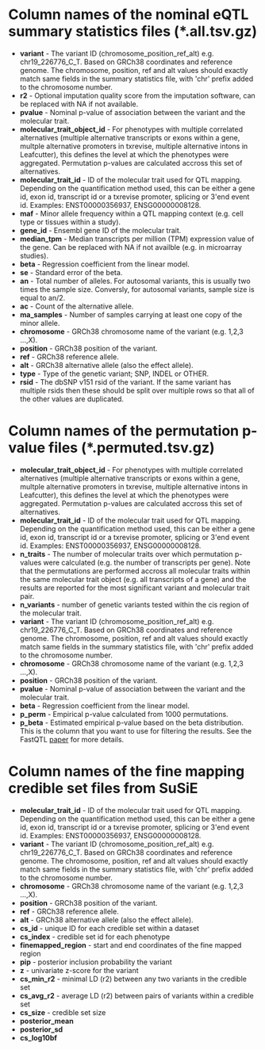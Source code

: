 # Column names of the nominal eQTL summary statistics files (*.all.tsv.gz)

* **variant** - The variant ID (chromosome_position_ref_alt) e.g. chr19_226776_C_T. Based on GRCh38 coordinates and reference genome. The chromosome, position, ref and alt values should exactly match same fields in the summary statistics file, with 'chr' prefix added to the chromosome number. 
* **r2** - Optional imputation quality score from the imputation software, can be replaced with NA if not available.
* **pvalue** - Nominal p-value of association between the variant and the molecular trait.
* **molecular_trait_object_id** - For phenotypes with multiple correlated alternatives (multiple alternative transcripts or exons within a gene, multple alternative promoters in txrevise, multiple alternative intons in Leafcutter), this defines the level at which the phenotypes were aggregated. Permutation p-values are calculated accross this set of alternatives.  
* **molecular_trait_id** - ID of the molecular trait used for QTL mapping. Depending on the quantification method used, this can be either a gene id, exon id, transcript id or a txrevise promoter, splicing or 3'end event id. Examples: ENST00000356937, ENSG00000008128.  
* **maf** - Minor allele frequency within a QTL mapping context (e.g. cell type or tissues within a study).
* **gene_id** - Ensembl gene ID of the molecular trait. 
* **median_tpm** - Median transcripts per million (TPM) expression value of the gene. Can be replaced with NA if not availble (e.g. in microarray  studies).
* **beta** - Regression coefficient from the linear model.
* **se** - Standard error of the beta.
* **an** - Total number of alleles. For autosomal variants, this is usually two times the sample size. Conversly, for autosomal variants, sample size is equal to an/2.
* **ac** - Count of the alternative allele. 
* **ma_samples** - Number of samples carrying at least one copy of the minor allele.
* **chromosome** - GRCh38 chromosome name of the variant (e.g. 1,2,3 ...,X).
* **position** - GRCh38 position of the variant.
* **ref** - GRCh38 reference allele.
* **alt** - GRCh38 alternative allele (also the effect allele).
* **type** - Type of the genetic variant; SNP, INDEL or OTHER.
* **rsid** - The dbSNP v151 rsid of the variant. If the same variant has multiple rsids then these should be split over multiple rows so that all of the other values are duplicated.

# Column names of the permutation p-value files (*.permuted.tsv.gz)

* **molecular_trait_object_id** - For phenotypes with multiple correlated alternatives (multiple alternative transcripts or exons within a gene, multple alternative promoters in txrevise, multiple alternative intons in Leafcutter), this defines the level at which the phenotypes were aggregated. Permutation p-values are calculated accross this set of alternatives.
* **molecular_trait_id** - ID of the molecular trait used for QTL mapping. Depending on the quantification method used, this can be either a gene id, exon id, transcript id or a txrevise promoter, splicing or 3'end event id. Examples: ENST00000356937, ENSG00000008128. 
* **n_traits** - The number of molecular traits over which permutation p-values were calculated (e.g. the number of transcripts per gene). Note that the permutations are performed accross all molecular traits within the same molecular trait object (e.g. all transcripts of a gene) and the results are reported for the most significant variant and molecular trait pair. 
* **n_variants** - number of genetic variants tested within the cis region of the molecular trait.
* **variant** - The variant ID (chromosome_position_ref_alt) e.g. chr19_226776_C_T. Based on GRCh38 coordinates and reference genome. The chromosome, position, ref and alt values should exactly match same fields in the summary statistics file, with 'chr' prefix added to the chromosome number.
* **chromosome** - GRCh38 chromosome name of the variant (e.g. 1,2,3 ...,X).
* **position** - GRCh38 position of the variant.
* **pvalue** - Nominal p-value of association between the variant and the molecular trait.
* **beta** - Regression coefficient from the linear model.
* **p_perm** - Empirical p-value calculated from 1000 permutations.
* **p_beta** - Estimated empirical p-value based on the beta distribution. This is the column that you want to use for filtering the results. See the FastQTL [paper](http://dx.doi.org/10.1093/bioinformatics/btv722) for more details. 

# Column names of the fine mapping credible set files from SuSiE

* **molecular_trait_id** - ID of the molecular trait used for QTL mapping. Depending on the quantification method used, this can be either a gene id, exon id, transcript id or a txrevise promoter, splicing or 3'end event id. Examples: ENST00000356937, ENSG00000008128.
* **variant** - The variant ID (chromosome_position_ref_alt) e.g. chr19_226776_C_T. Based on GRCh38 coordinates and reference genome. The chromosome, position, ref and alt values should exactly match same fields in the summary statistics file, with 'chr' prefix added to the chromosome number.  
* **chromosome** - GRCh38 chromosome name of the variant (e.g. 1,2,3 ...,X).
* **position** - GRCh38 position of the variant.
* **ref** - GRCh38 reference allele.
* **alt** - GRCh38 alternative allele (also the effect allele).
* **cs_id** - unique ID for each credible set within a dataset
* **cs_index** - credible set id for each phenotype
* **finemapped_region** - start and end coordinates of the fine mapped region
* **pip** - posterior inclusion probability the variant
* **z** - univariate z-score for the variant
* **cs_min_r2** - minimal LD (r2) between any two variants in the credible set
* **cs_avg_r2** - average LD (r2) between pairs of variants within a credible set
* **cs_size** - credible set size 
* **posterior_mean**  
* **posterior_sd**
* **cs_log10bf**
